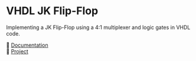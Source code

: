 # VHDL JK Flip-Flop

Implementing a JK Flip-Flop using a 4:1 multiplexer and logic gates in VHDL code.

📃 [Documentation]()<br>
💾 [Project]()
